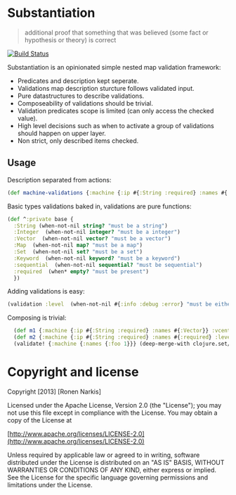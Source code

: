 # Substantiation

> additional proof that something that was believed (some fact or hypothesis or theory) is correct

[![Build Status](https://travis-ci.org/narkisr/substantiation.png)](https://travis-ci.org/narkisr/substantiation)

Substantiation is an opinionated simple nested map validation framework:

 * Predicates and description kept seperate.
 * Validations map description sturcture follows validated input.
 * Pure datastructures to describe validations. 
 * Composeability of validations should be trivial.
 * Validation predicates scope is limited (can only access the checked value).
 * High level decisions such as when to activate a group of validations should happen on upper layer.
 * Non strict, only described items checked.
 

## Usage

Description separated from actions:

```clojure
(def machine-validations {:machine {:ip #{:String :required} :names #{:Vector}} :vcenter {:pool #{:String}}})   
```
Basic types validations baked in, validations are pure functions:
 
```clojure
(def ^:private base {
  :String (when-not-nil string? "must be a string")
  :Integer  (when-not-nil integer? "must be a integer")
  :Vector  (when-not-nil vector? "must be a vector")
  :Map  (when-not-nil map? "must be a map")
  :Set  (when-not-nil set? "must be a set")
  :Keyword  (when-not-nil keyword? "must be a keyword")
  :sequential  (when-not-nil sequential? "must be sequential")
  :required  (when* empty? "must be present")
  })
```

Adding validations is easy:

```clojure
(validation :level  (when-not-nil #{:info :debug :error} "must be either info debug or error"))
```

Composing is trivial:
```clojure
  (def m1 {:machine {:ip #{:String :required} :names #{:Vector}} :vcenter {:pool #{:String}}})
  (def m2 {:machine {:ip #{:String :required} :names #{:required} :level #{:level}}})
  (validate! {:machine {:names {:foo 1}}} (deep-merge-with clojure.set/union m2 m1))
```

# Copyright and license

Copyright [2013] [Ronen Narkis]

Licensed under the Apache License, Version 2.0 (the "License");
you may not use this file except in compliance with the License.
You may obtain a copy of the License at

  [http://www.apache.org/licenses/LICENSE-2.0](http://www.apache.org/licenses/LICENSE-2.0)

Unless required by applicable law or agreed to in writing, software
distributed under the License is distributed on an "AS IS" BASIS,
WITHOUT WARRANTIES OR CONDITIONS OF ANY KIND, either express or implied.
See the License for the specific language governing permissions and
limitations under the License.
